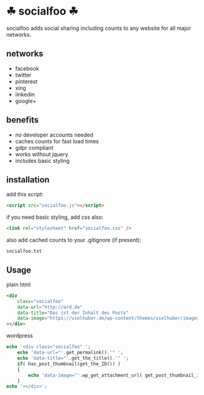 # ☘ socialfoo ☘

socialfoo adds social sharing including counts to any website for all major networks.

## networks

* facebook
* twitter
* pinterest
* xing
* linkedin
* google+

## benefits

* no developer accounts needed
* caches counts for fast load times
* gdpr compliant
* works without jquery
* includes basic styling

## installation

add this script:
```html
<script src="socialfoo.js"></script>
```
if you need basic styling, add css also:
```html
<link rel="stylesheet" href="socialfoo.css" />
```
also add cached counts to your .gitignore (if present):
```
socialfoo.txt
```

## Usage

plain html
```html
<div
    class="socialfoo"
    data-url="http://ard.de"
    data-title="Das ist der Inhalt des Posts"
    data-image="https://vielhuber.de/wp-content/themes/vielhuber/images/about.jpg"
></div>
```

wordpress
```php
echo '<div class="socialfoo" ';
    echo 'data-url="'.get_permalink().'" ';
    echo 'data-title="'.get_the_title().'" ';
    if( has_post_thumbnail(get_the_ID()) )
    {
    	echo 'data-image="'.wp_get_attachment_url( get_post_thumbnail_id(get_the_ID()) ).'"';
    }
echo '></div>';
```